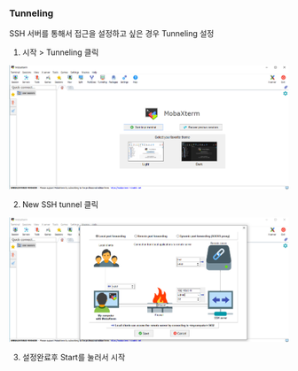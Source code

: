 ### Tunneling

SSH 서버를 통해서 접근을 설정하고 싶은 경우 Tunneling 설정

1. 시작 > Tunneling 클릭

<img width="800" src="../static/img/mobaxterm/001.png"/>

2. New SSH tunnel 클릭

<img width="800" src="../static/img/mobaxterm/002.png"/>

3. 설정완료후 Start를 눌러서 시작
